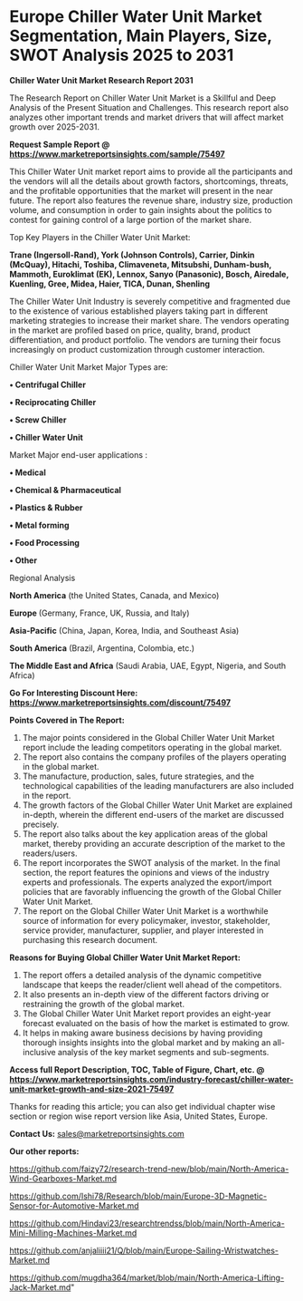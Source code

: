 # Europe Chiller Water Unit Market Segmentation, Main Players, Size, SWOT Analysis 2025 to 2031

<strong>Chiller Water Unit Market Research Report 2031</strong>

The Research Report on Chiller Water Unit Market is a Skillful and Deep Analysis of the Present Situation and Challenges. This research report also analyzes other important trends and market drivers that will affect market growth over 2025-2031.

<strong>Request Sample Report @ <a href=https://www.marketreportsinsights.com/sample/75497>https://www.marketreportsinsights.com/sample/75497</a></strong>

This Chiller Water Unit market report aims to provide all the participants and the vendors will all the details about growth factors, shortcomings, threats, and the profitable opportunities that the market will present in the near future. The report also features the revenue share, industry size, production volume, and consumption in order to gain insights about the politics to contest for gaining control of a large portion of the market share.

Top Key Players in the Chiller Water Unit Market:

<strong>Trane (Ingersoll-Rand), York (Johnson Controls), Carrier, Dinkin (McQuay), Hitachi, Toshiba, Climaveneta, Mitsubshi, Dunham-bush, Mammoth, Euroklimat (EK), Lennox, Sanyo (Panasonic), Bosch, Airedale, Kuenling, Gree, Midea, Haier, TICA, Dunan, Shenling</strong>

The Chiller Water Unit Industry is severely competitive and fragmented due to the existence of various established players taking part in different marketing strategies to increase their market share. The vendors operating in the market are profiled based on price, quality, brand, product differentiation, and product portfolio. The vendors are turning their focus increasingly on product customization through customer interaction.

Chiller Water Unit Market Major Types are:

<strong>• Centrifugal Chiller

• Reciprocating Chiller

• Screw Chiller

• Chiller Water Unit</strong>

Market Major end-user applications :

<strong>• Medical

• Chemical & Pharmaceutical

• Plastics & Rubber

• Metal forming

• Food Processing

• Other</strong>

Regional Analysis

</u><strong><b>North America</b></strong> (the United States, Canada, and Mexico)

<strong><b>Europe </b></strong>(Germany, France, UK, Russia, and Italy)

<strong><b>Asia-Pacific</b></strong> (China, Japan, Korea, India, and Southeast Asia)

<strong><b>South America</b></strong> (Brazil, Argentina, Colombia, etc.)

<strong><b>The Middle East and Africa</b></strong> (Saudi Arabia, UAE, Egypt, Nigeria, and South Africa)

<strong>Go For Interesting Discount Here: <a href=https://www.marketreportsinsights.com/discount/75497>https://www.marketreportsinsights.com/discount/75497</a></strong>

<strong>Points Covered in The Report:</strong>
<ol>
  <li>The major points considered in the Global Chiller Water Unit Market report include the leading competitors operating in the global market.</li>
  <li>The report also contains the company profiles of the players operating in the global market.</li>
  <li>The manufacture, production, sales, future strategies, and the technological capabilities of the leading manufacturers are also included in the report.</li>
  <li>The growth factors of the Global Chiller Water Unit Market are explained in-depth, wherein the different end-users of the market are discussed precisely.</li>
  <li>The report also talks about the key application areas of the global market, thereby providing an accurate description of the market to the readers/users.</li>
  <li>The report incorporates the SWOT analysis of the market. In the final section, the report features the opinions and views of the industry experts and professionals. The experts analyzed the export/import policies that are favorably influencing the growth of the Global Chiller Water Unit Market.</li>
  <li>The report on the Global Chiller Water Unit Market is a worthwhile source of information for every policymaker, investor, stakeholder, service provider, manufacturer, supplier, and player interested in purchasing this research document.</li>
</ol>
<strong>Reasons for Buying Global Chiller Water Unit Market Report:</strong>

<ol>
  <li>The report offers a detailed analysis of the dynamic competitive landscape that keeps the reader/client well ahead of the competitors.</li>
  <li>It also presents an in-depth view of the different factors driving or restraining the growth of the global market.</li>
  <li>The Global Chiller Water Unit Market report provides an eight-year forecast evaluated on the basis of how the market is estimated to grow.</li>
  <li>It helps in making aware business decisions by having providing thorough insights insights into the global market and by making an all-inclusive analysis of the key market segments and sub-segments.</li>
</ol>
<strong>Access full Report Description, TOC, Table of Figure, Chart, etc. @ <a href=https://www.marketreportsinsights.com/industry-forecast/chiller-water-unit-market-growth-and-size-2021-75497>https://www.marketreportsinsights.com/industry-forecast/chiller-water-unit-market-growth-and-size-2021-75497</a></strong>


Thanks for reading this article; you can also get individual chapter wise section or region wise report version like Asia, United States, Europe.

<strong>Contact Us:</strong>
sales@marketreportsinsights.com

<strong>Our other reports:</strong>

<a href=https://github.com/faizy72/research-trend-new/blob/main/North-America-Wind-Gearboxes-Market.md>https://github.com/faizy72/research-trend-new/blob/main/North-America-Wind-Gearboxes-Market.md</a>

<a href=https://github.com/Ishi78/Research/blob/main/Europe-3D-Magnetic-Sensor-for-Automotive-Market.md>https://github.com/Ishi78/Research/blob/main/Europe-3D-Magnetic-Sensor-for-Automotive-Market.md</a>

<a href=https://github.com/Hindavi23/researchtrendss/blob/main/North-America-Mini-Milling-Machines-Market.md>https://github.com/Hindavi23/researchtrendss/blob/main/North-America-Mini-Milling-Machines-Market.md</a>

<a href=https://github.com/anjaliiii21/Q/blob/main/Europe-Sailing-Wristwatches-Market.md>https://github.com/anjaliiii21/Q/blob/main/Europe-Sailing-Wristwatches-Market.md</a>

<a href=https://github.com/mugdha364/market/blob/main/North-America-Lifting-Jack-Market.md>https://github.com/mugdha364/market/blob/main/North-America-Lifting-Jack-Market.md</a>"
